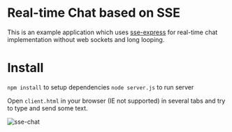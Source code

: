 # Real-time Chat based on SSE
This is an example application which uses [sse-express](https://github.com/likerRr/sse-express) for real-time chat implementation without web sockets and long looping.

# Install
`npm install` to setup dependencies
`node server.js` to run server

Open `client.html` in your browser (IE not supported) in several tabs and try to type and send some text.

![sse-chat](https://raw.githubusercontent.com/likerRr/sse-express/master/example/sse-chat/chat.png "SSE Chat")